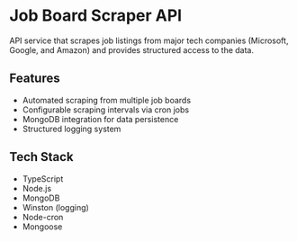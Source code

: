 # Job Board Scraper API

 API service that scrapes job listings from major tech companies (Microsoft, Google, and Amazon) and provides structured access to the data.

## Features

- Automated scraping from multiple job boards
- Configurable scraping intervals via cron jobs
- MongoDB integration for data persistence
- Structured logging system

## Tech Stack

- TypeScript
- Node.js
- MongoDB
- Winston (logging)
- Node-cron
- Mongoose

